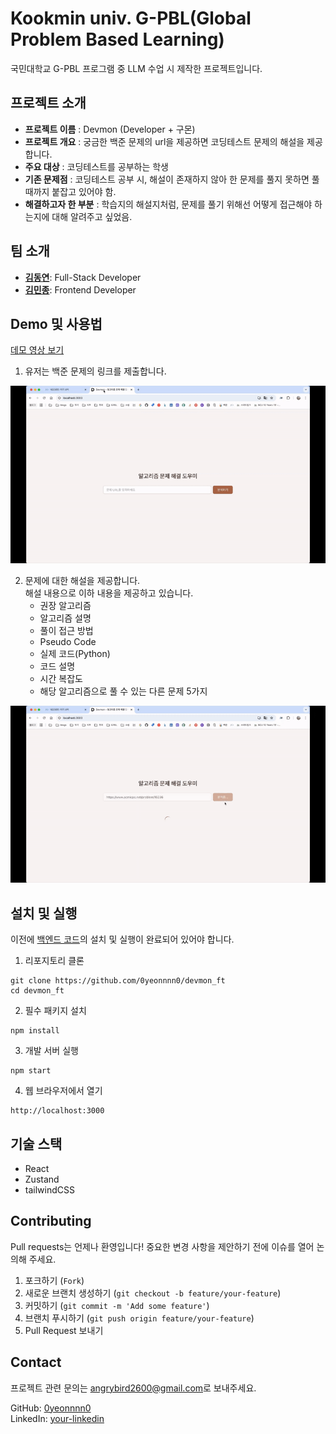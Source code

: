 # Kookmin univ. G-PBL(Global Problem Based Learning)

국민대학교 G-PBL 프로그램 중 LLM 수업 시 제작한 프로젝트입니다.

## 프로젝트 소개

- **프로젝트 이름** : Devmon (Developer + 구몬)
- **프로젝트 개요** : 궁금한 백준 문제의 url을 제공하면 코딩테스트 문제의 해설을 제공합니다.
- **주요 대상** : 코딩테스트를 공부하는 학생
- **기존 문제점** : 코딩테스트 공부 시, 해설이 존재하지 않아 한 문제를 풀지 못하면 풀 때까지 붙잡고 있어야 함.
- **해결하고자 한 부분** : 학습지의 해설지처럼, 문제를 풀기 위해선 어떻게 접근해야 하는지에 대해 알려주고 싶었음.

## 팀 소개

- **[김동연](https://github.com/0yeonnnn0)**: Full-Stack Developer
- **[김민종](https://github.com/manjong-bot)**: Frontend Developer

## Demo 및 사용법

[데모 영상 보기](https://www.youtube.com/watch?v=Jj12vxyym_8) <br>

1. 유저는 백준 문제의 링크를 제출합니다.

![Devmon_demo_1](src/assets/images/Devmon_demo_1.gif)

2. 문제에 대한 해설을 제공합니다.<br>
   해설 내용으로 이하 내용을 제공하고 있습니다.
   - 권장 알고리즘
   - 알고리즘 설명
   - 풀이 접근 방법
   - Pseudo Code
   - 실제 코드(Python)
   - 코드 설명
   - 시간 복잡도
   - 해당 알고리즘으로 풀 수 있는 다른 문제 5가지

![Devmon_demo_2](src/assets/images/Devmon_demo_2.gif)

## 설치 및 실행

이전에 [백엔드 코드](https://github.com/0yeonnnn0/devmon_be)의 설치 및 실행이 완료되어 있어야 합니다.

1. 리포지토리 클론

```
git clone https://github.com/0yeonnnn0/devmon_ft
cd devmon_ft
```

2. 필수 패키지 설치

```
npm install
```

3. 개발 서버 실행

```
npm start
```

4. 웹 브라우저에서 열기

```
http://localhost:3000
```

## 기술 스택

- React
- Zustand
- tailwindCSS

## Contributing

Pull requests는 언제나 환영입니다! 중요한 변경 사항을 제안하기 전에 이슈를 열어 논의해 주세요.

1. 포크하기 (`Fork`)
2. 새로운 브랜치 생성하기 (`git checkout -b feature/your-feature`)
3. 커밋하기 (`git commit -m 'Add some feature'`)
4. 브랜치 푸시하기 (`git push origin feature/your-feature`)
5. Pull Request 보내기

## Contact

프로젝트 관련 문의는 [angrybird2600@gmail.com](mailto:angrybird2600@gmail.com)로 보내주세요.

GitHub: [0yeonnnn0](https://github.com/0yeonnnn0)  
LinkedIn: [your-linkedin](https://www.linkedin.com/in/dongyeon-kim-49b6852a6/)

